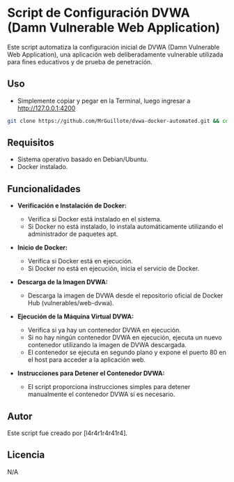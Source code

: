 # Script de Configuración DVWA (Damn Vulnerable Web Application)

Este script automatiza la configuración inicial de DVWA (Damn Vulnerable Web Application), una aplicación web deliberadamente vulnerable utilizada para fines educativos y de prueba de penetración.

## Uso

- Simplemente copiar y pegar en la Terminal, luego ingresar a http://127.0.0.1:4200
  
```bash
git clone https://github.com/MrGuillote/dvwa-docker-automated.git && cd dvwa-docker-automated && chmod +x dvwa-docker.sh && ./dvwa-docker.sh && cd .. && rm -rf dvwa-docker-automated
```

## Requisitos
- Sistema operativo basado en Debian/Ubuntu.
- Docker instalado.
  
## Funcionalidades

- **Verificación e Instalación de Docker:**  
  - Verifica si Docker está instalado en el sistema.
  - Si Docker no está instalado, lo instala automáticamente utilizando el administrador de paquetes apt.

- **Inicio de Docker:**  
  - Verifica si Docker está en ejecución.
  - Si Docker no está en ejecución, inicia el servicio de Docker.

- **Descarga de la Imagen DVWA:**  
  - Descarga la imagen de DVWA desde el repositorio oficial de Docker Hub (vulnerables/web-dvwa).

- **Ejecución de la Máquina Virtual DVWA:**  
  - Verifica si ya hay un contenedor DVWA en ejecución.
  - Si no hay ningún contenedor DVWA en ejecución, ejecuta un nuevo contenedor utilizando la imagen de DVWA descargada.
  - El contenedor se ejecuta en segundo plano y expone el puerto 80 en el host para acceder a la aplicación web.

- **Instrucciones para Detener el Contenedor DVWA:**  
  - El script proporciona instrucciones simples para detener manualmente el contenedor DVWA si es necesario.

## Autor
Este script fue creado por [l4r4r1r4r41r4].

## Licencia
N/A
